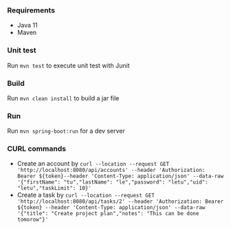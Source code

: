 ### Requirements

- Java 11
- Maven

### Unit test

Run `mvn test` to execute unit test with Junit

### Build

Run `mvn clean install` to build a jar file

### Run

Run `mvn spring-boot:run` for a dev server

### CURL commands

- Create an account by `curl --location --request GET 'http://localhost:8080/api/accounts' --header 'Authorization: Bearer ${token}--header 'Content-Type: application/json' --data-raw '{"firstName": "tu","lastName": "le","password": "letu","uid": "letu","taskLimit": 10}'`
- Create a task by `curl --location --request GET 'http://localhost:8080/api/tasks/2' --header 'Authorization: Bearer ${token} --header 'Content-Type: application/json' --data-raw '{"title": "Create project plan","notes": "This can be done tomorow"}'`

